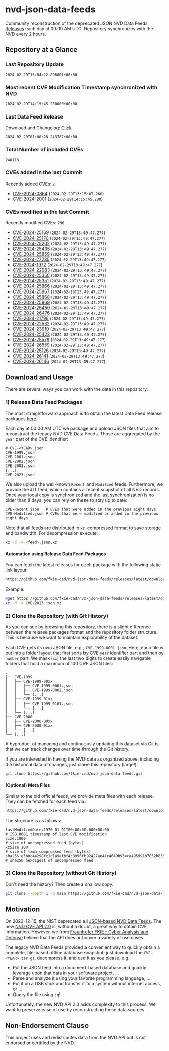 # nvd-json-data-feeds

Community reconstruction of the deprecated JSON NVD Data Feeds. 
[Releases](https://github.com/fkie-cad/nvd-json-data-feeds/releases/latest) each day at 00:00 AM UTC.
Repository synchronizes with the NVD every 2 hours.

## Repository at a Glance

### Last Repository Update

```plain
2024-02-29T15:04:22.896801+00:00
```

### Most recent CVE Modification Timestamp synchronized with NVD

```plain
2024-02-29T14:15:45.280000+00:00
```

### Last Data Feed Release

Download and Changelog: [Click](https://github.com/fkie-cad/nvd-json-data-feeds/releases/latest)

```plain
2024-02-29T01:00:28.243787+00:00
```

### Total Number of included CVEs

```plain
240118
```

### CVEs added in the last Commit

Recently added CVEs: `2`

* [CVE-2024-0864](CVE-2024/CVE-2024-08xx/CVE-2024-0864.json) (`2024-02-29T13:15:07.260`)
* [CVE-2024-2001](CVE-2024/CVE-2024-20xx/CVE-2024-2001.json) (`2024-02-29T14:15:45.280`)


### CVEs modified in the last Commit

Recently modified CVEs: `296`

* [CVE-2024-25169](CVE-2024/CVE-2024-251xx/CVE-2024-25169.json) (`2024-02-29T13:49:47.277`)
* [CVE-2024-25170](CVE-2024/CVE-2024-251xx/CVE-2024-25170.json) (`2024-02-29T13:49:47.277`)
* [CVE-2024-25202](CVE-2024/CVE-2024-252xx/CVE-2024-25202.json) (`2024-02-29T13:49:47.277`)
* [CVE-2024-25435](CVE-2024/CVE-2024-254xx/CVE-2024-25435.json) (`2024-02-29T13:49:47.277`)
* [CVE-2024-25859](CVE-2024/CVE-2024-258xx/CVE-2024-25859.json) (`2024-02-29T13:49:47.277`)
* [CVE-2024-27285](CVE-2024/CVE-2024-272xx/CVE-2024-27285.json) (`2024-02-29T13:49:47.277`)
* [CVE-2024-1972](CVE-2024/CVE-2024-19xx/CVE-2024-1972.json) (`2024-02-29T13:49:47.277`)
* [CVE-2024-22983](CVE-2024/CVE-2024-229xx/CVE-2024-22983.json) (`2024-02-29T13:49:47.277`)
* [CVE-2024-25350](CVE-2024/CVE-2024-253xx/CVE-2024-25350.json) (`2024-02-29T13:49:47.277`)
* [CVE-2024-25351](CVE-2024/CVE-2024-253xx/CVE-2024-25351.json) (`2024-02-29T13:49:47.277`)
* [CVE-2024-25866](CVE-2024/CVE-2024-258xx/CVE-2024-25866.json) (`2024-02-29T13:49:47.277`)
* [CVE-2024-25867](CVE-2024/CVE-2024-258xx/CVE-2024-25867.json) (`2024-02-29T13:49:47.277`)
* [CVE-2024-25868](CVE-2024/CVE-2024-258xx/CVE-2024-25868.json) (`2024-02-29T13:49:47.277`)
* [CVE-2024-25869](CVE-2024/CVE-2024-258xx/CVE-2024-25869.json) (`2024-02-29T13:49:47.277`)
* [CVE-2024-26450](CVE-2024/CVE-2024-264xx/CVE-2024-26450.json) (`2024-02-29T13:49:47.277`)
* [CVE-2024-26476](CVE-2024/CVE-2024-264xx/CVE-2024-26476.json) (`2024-02-29T13:49:47.277`)
* [CVE-2024-21798](CVE-2024/CVE-2024-217xx/CVE-2024-21798.json) (`2024-02-29T13:49:47.277`)
* [CVE-2024-22532](CVE-2024/CVE-2024-225xx/CVE-2024-22532.json) (`2024-02-29T13:49:47.277`)
* [CVE-2024-23910](CVE-2024/CVE-2024-239xx/CVE-2024-23910.json) (`2024-02-29T13:49:47.277`)
* [CVE-2024-25422](CVE-2024/CVE-2024-254xx/CVE-2024-25422.json) (`2024-02-29T13:49:47.277`)
* [CVE-2024-25579](CVE-2024/CVE-2024-255xx/CVE-2024-25579.json) (`2024-02-29T13:49:47.277`)
* [CVE-2024-26559](CVE-2024/CVE-2024-265xx/CVE-2024-26559.json) (`2024-02-29T13:49:47.277`)
* [CVE-2024-25126](CVE-2024/CVE-2024-251xx/CVE-2024-25126.json) (`2024-02-29T13:49:47.277`)
* [CVE-2024-26141](CVE-2024/CVE-2024-261xx/CVE-2024-26141.json) (`2024-02-29T13:49:47.277`)
* [CVE-2024-26146](CVE-2024/CVE-2024-261xx/CVE-2024-26146.json) (`2024-02-29T13:49:47.277`)


## Download and Usage

There are several ways you can work with the data in this repository:

### 1) Release Data Feed Packages

The most straightforward approach is to obtain the latest Data Feed release packages [here](https://github.com/fkie-cad/nvd-json-data-feeds/releases/latest).

Each day at 00:00 AM UTC we package and upload JSON files that aim to reconstruct the legacy NVD CVE Data Feeds.
Those are aggregated by the `year` part of the CVE identifier:

```
# CVE-<YEAR>.json
CVE-1999.json
CVE-2001.json
CVE-2002.json
CVE-2003.json
[...]
CVE-2023.json
```

We also upload the well-known `Recent` and `Modified` feeds.
Furthermore, we provide the `All` feed, which contains a recent snapshot of all NVD records.
Once your local copy is synchronized and the last synchronization is no older than 8 days, you can rely on these to stay up to date:

```plain
CVE-Recent.json   # CVEs that were added in the previous eight days
CVE-Modified.json # CVEs that were modified or added in the previous eight days
```

Note that all feeds are distributed in `xz`-compressed format to save storage and bandwidth.
For decompression execute:

```sh
xz -d -k <feed>.json.xz
```


#### Automation using Release Data Feed Packages

You can fetch the latest releases for each package with the following static link layout:

```sh
https://github.com/fkie-cad/nvd-json-data-feeds/releases/latest/download/CVE-<YEAR>.json.xz
```

Example:

```sh
wget https://github.com/fkie-cad/nvd-json-data-feeds/releases/latest/download/CVE-2023.json.xz
xz -d -k CVE-2023.json.xz
```



### 2) Clone the Repository (with Git History)

As you can see by browsing this repository, there is a slight difference between the release packages format and the repository folder structure.
This is because we want to maintain explorability of the dataset.

Each CVE gets its own JSON file, e.g., `CVE-1999-0001.json`.
Here, each file is put into a folder layout that first sorts by CVE `year` identifier part and then by `number` part.
We mask (`xx`) the last two digits to create easily navigable folders that hold a maximum of 100 CVE JSON files:

```plain
.
├── CVE-1999
│   ├── CVE-1999-00xx
│   │   ├── CVE-1999-0001.json
│   │   ├── CVE-1999-0002.json
│   │   └── [...]
│   ├── CVE-1999-01xx
│   │   ├── CVE-1999-0101.json
│   │   └── [...]
│   └── [...]
├── CVE-2000
│   ├── CVE-2000-00xx
│   ├── CVE-2000-01xx
│   └── [...]
└── [...]
```

A byproduct of managing and continuously updating this dataset via Git is that we can track changes over time through the Git history.

If you are interested in having the NVD data as organized above, including the historical data of changes, just clone this repository (large!):

```sh
git clone https://github.com/fkie-cad/nvd-json-data-feeds.git
```

#### (Optional) Meta Files

Similar to the old official feeds, we provide meta files with each release. They can be fetched for each feed via:

```sh
https://github.com/fkie-cad/nvd-json-data-feeds/releases/latest/download/CVE-<YEAR>.meta
```

The structure is as follows:

```plain
lastModifiedDate:1970-01-01T00:00:00.000+00:00                          # ISO 8601 timestamp of last CVE modification
size:1000                                                               # size of uncompressed feed (bytes)
xzSize:100                                                              # size of lzma-compressed feed (bytes)
sha256:e3b0c44298fc1c149afbf4c8996fb92427ae41e4649b934ca495991b7852b855 # sha256 hexdigest of uncompressed feed
```


### 3) Clone the Repository (without Git History)

Don't need the history? Then create a shallow copy:

```sh
git clone --depth 1 -b main https://github.com/fkie-cad/nvd-json-data-feeds.git
```

## Motivation

On 2023-12-15, the NIST deprecated all [JSON-based NVD Data Feeds](https://nvd.nist.gov/vuln/data-feeds#divRetirementBanner-1).
The new [NVD CVE API 2.0](https://nvd.nist.gov/developers/vulnerabilities) is, without a doubt, a great way to obtain CVE information.
However, we from [Fraunhofer FKIE - Cyber Analysis and Defense](https://www.fkie.fraunhofer.de/en/departments/cad.html) believe that the API does not cover a variety of use cases.

The legacy NVD Data Feeds provided a convenient way to quickly obtain a complete, file-based offline database snapshot; just download the `CVE-<YEAR>.tar.gz`, decompress it, and use it as you please, e.g.:

* Put the JSON feed into a document-based database and quickly leverage upon that data in your software project, ...
* Parse and analyze it using your favorite programming language, ...
* Put it on a USB stick and transfer it to a system without internet access, or ...
* Query the file using `jq`!

Unfortunately, the new NVD API 2.0 adds complexity to this process.
We want to preserve ease of use by reconstructing these data sources.

## Non-Endorsement Clause

This project uses and redistributes data from the NVD API but is not endorsed or certified by the NVD.